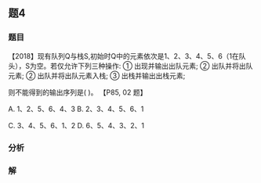 ## 题4
### 题目
【2018】现有队列Q与栈S,初始时Q中的元素依次是1、2、3、4、5、6（1在队头），S为空。若仅允许下列三种操作: ① 出现并输出出队元素; ② 出队并将出队元素; ② 出队并将出队元素入栈; ③ 出栈并输出出栈元素;

则不能得到的输出序列是( )。 【P85, 02 题】

A. $1\text{、}2\text{、}5\text{、}6\text{、}4\text{、}3$ B. $2\text{、}3\text{、}4\text{、}5\text{、}6\text{、}1$

C. $3\text{、}4\text{、}5\text{、}6\text{、}1\text{、}2$ D. $6\text{、}5\text{、}4\text{、}3\text{、}2\text{、}1$
### 分析

### 解